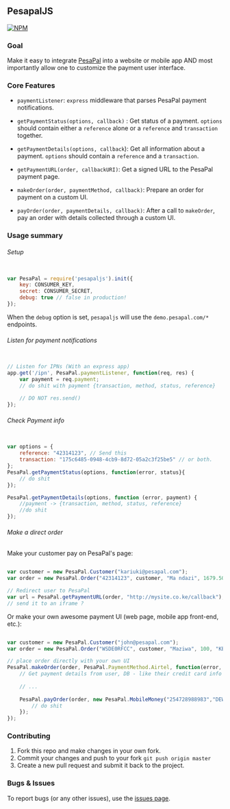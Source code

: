 ## PesapalJS

[![NPM](https://nodei.co/npm/pesapaljs.png?downloads=true&downloadRank=true&stars=true)](https://www.npmjs.org/package/pesapaljs)

### Goal

Make it easy to integrate [PesaPal](https://www.pesapal.com) into a website or mobile app AND most importantly allow one
to customize the payment user interface.

### Core Features
- `paymentListener`: `express` middleware that parses PesaPal payment notifications.

- `getPaymentStatus(options, callback)` : Get status of a payment. `options` should contain either a `reference` alone or a `reference` and `transaction` together.

- `getPaymentDetails(options, callback`): Get all information about a payment. `options` should contain a `reference` and a `transaction`.

- `getPaymentURL(order, callbackURI)`: Get a signed URL to the PesaPal payment page.

- `makeOrder(order, paymentMethod, callback)`: Prepare an order for payment on a custom UI.

- `payOrder(order, paymentDetails, callback)`: After a call to `makeOrder`, pay an order with details collected through a custom UI.

### Usage summary

###### Setup
```javascript

var PesaPal = require('pesapaljs').init({
    key: CONSUMER_KEY,
    secret: CONSUMER_SECRET,
    debug: true // false in production!
});

```
When the `debug` option is set, `pesapaljs` will use the `demo.pesapal.com/*` endpoints.
    
###### Listen for payment notifications
```javascript

// Listen for IPNs (With an express app)
app.get('/ipn', PesaPal.paymentListener, function(req, res) { 
    var payment = req.payment;
    // do shit with payment {transaction, method, status, reference}
    
    // DO NOT res.send()
});

```
    
###### Check Payment info
```javascript

var options = {
    reference: "42314123", // Send this
    transaction: "175c6485-0948-4cb9-8d72-05a2c3f25be5" // or both.
};
PesaPal.getPaymentStatus(options, function(error, status}{
    // do shit
});

PesaPal.getPaymentDetails(options, function (error, payment) {
    //payment -> {transaction, method, status, reference}
    //do shit
});

```
    
###### Make a direct order
Make your customer pay on PesaPal's page:

```javascript

var customer = new PesaPal.Customer("kariuki@pesapal.com");
var order = new PesaPal.Order("42314123", customer, "Ma ndazi", 1679.50, "KES", "MERCHANT");

// Redirect user to PesaPal
var url = PesaPal.getPaymentURL(order, "http://mysite.co.ke/callback");
// send it to an iframe ?

```

Or make your own awesome payment UI (web page, mobile app front-end, etc.):

```javascript

var customer = new PesaPal.Customer("john@pesapal.com");
var order = new PesaPal.Order("WSDE0RFCC", customer, "Maziwa", 100, "KES", "MERCHANT");

// place order directly with your own UI
PesaPal.makeOrder(order, PesaPal.PaymentMethod.Airtel, function(error, order) {
    // Get payment details from user, DB - like their credit card info ;) or whatever
    
    // ...
    
    PesaPal.payOrder(order, new PesaPal.MobileMoney("254728988983","DEWEDWED"), function (error, reference, transactionId) {
        // do shit
    });
});
```

### Contributing

1. Fork this repo and make changes in your own fork.
2. Commit your changes and push to your fork `git push origin master`
3. Create a new pull request and submit it back to the project.


### Bugs & Issues

To report bugs (or any other issues), use the [issues page](https://github.com/aksalj/pesapaljs/issues).

